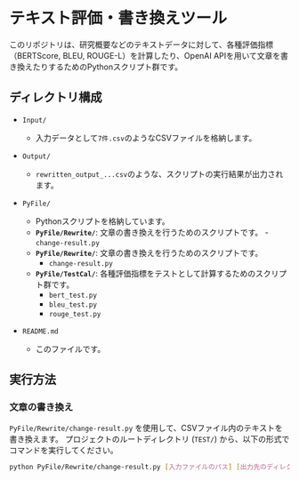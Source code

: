 # テキスト評価・書き換えツール

このリポジトリは、研究概要などのテキストデータに対して、各種評価指標（BERTScore, BLEU, ROUGE-L）を計算したり、OpenAI APIを用いて文章を書き換えたりするためのPythonスクリプト群です。

## ディレクトリ構成

-   `Input/`
    -   入力データとして`7件.csv`のようなCSVファイルを格納します。

-   `Output/`
    -   `rewritten_output_...csv`のような、スクリプトの実行結果が出力されます。

-   `PyFile/`
    -   Pythonスクリプトを格納しています。
     -   **`PyFile/Rewrite/`**: 文章の書き換えを行うためのスクリプトです。
        -   `change-result.py`       
    -   **`PyFile/Rewrite/`**: 文章の書き換えを行うためのスクリプトです。
        -   `change-result.py`
    -   **`PyFile/TestCal/`**: 各種評価指標をテストとして計算するためのスクリプト群です。
        -   `bert_test.py`
        -   `bleu_test.py`
        -   `rouge_test.py`
-   `README.md`
    -   このファイルです。

## 実行方法

### 文章の書き換え

`PyFile/Rewrite/change-result.py` を使用して、CSVファイル内のテキストを書き換えます。
プロジェクトのルートディレクトリ (`TEST/`) から、以下の形式でコマンドを実行してください。

```bash
python PyFile/Rewrite/change-result.py [入力ファイルのパス] [出力先のディレクトリパス]